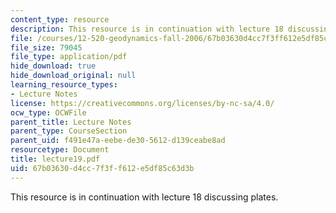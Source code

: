 ```yaml
---
content_type: resource
description: This resource is in continuation with lecture 18 discussing plates.
file: /courses/12-520-geodynamics-fall-2006/67b03630d4cc7f3ff612e5df85c63d3b_lecture19.pdf
file_size: 79045
file_type: application/pdf
hide_download: true
hide_download_original: null
learning_resource_types:
- Lecture Notes
license: https://creativecommons.org/licenses/by-nc-sa/4.0/
ocw_type: OCWFile
parent_title: Lecture Notes
parent_type: CourseSection
parent_uid: f491e47a-eebe-de30-5612-d139ceabe8ad
resourcetype: Document
title: lecture19.pdf
uid: 67b03630-d4cc-7f3f-f612-e5df85c63d3b
---
```

This resource is in continuation with lecture 18 discussing plates.